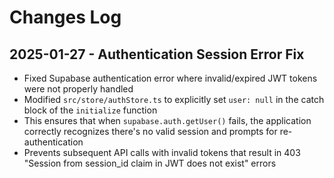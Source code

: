 # Changes Log

## 2025-01-27 - Authentication Session Error Fix
- Fixed Supabase authentication error where invalid/expired JWT tokens were not properly handled
- Modified `src/store/authStore.ts` to explicitly set `user: null` in the catch block of the `initialize` function
- This ensures that when `supabase.auth.getUser()` fails, the application correctly recognizes there's no valid session and prompts for re-authentication
- Prevents subsequent API calls with invalid tokens that result in 403 "Session from session_id claim in JWT does not exist" errors